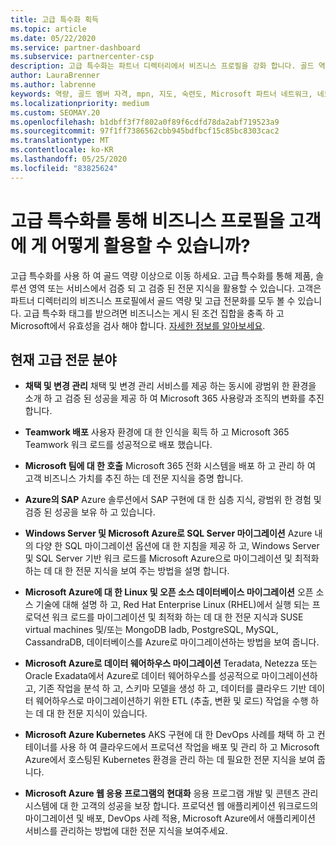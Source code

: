 ```yaml
---
title: 고급 특수화 획득
ms.topic: article
ms.date: 05/22/2020
ms.service: partner-dashboard
ms.subservice: partnercenter-csp
description: 고급 특수화는 파트너 디렉터리에서 비즈니스 프로필을 강화 합니다. 골드 역량을 바탕으로 고급 특수화를 획득 하는 방법을 알아보세요.
author: LauraBrenner
ms.author: labrenne
keywords: 역량, 골드 멤버 자격, mpn, 지도, 숙련도, Microsoft 파트너 네트워크, 네트워크 구성원 자격, 고급 전문
ms.localizationpriority: medium
ms.custom: SEOMAY.20
ms.openlocfilehash: b1dbff3f7f802a0f89f6cdfd78da2abf719523a9
ms.sourcegitcommit: 97f1ff7386562cbb945bdfbcf15c85bc8303cac2
ms.translationtype: MT
ms.contentlocale: ko-KR
ms.lasthandoff: 05/25/2020
ms.locfileid: "83825624"
---
```

# <a name="how-advanced-specializations-help-your-business-profile-stand-out-to-customers"></a>고급 특수화를 통해 비즈니스 프로필을 고객에 게 어떻게 활용할 수 있습니까?

고급 특수화를 사용 하 여 골드 역량 이상으로 이동 하세요. 고급 특수화를 통해 제품, 솔루션 영역 또는 서비스에서 검증 되 고 검증 된 전문 지식을 활용할 수 있습니다. 고객은 파트너 디렉터리의 비즈니스 프로필에서 골드 역량 및 고급 전문화를 모두 볼 수 있습니다. 고급 특수화 태그를 받으려면 비즈니스는 게시 된 조건 집합을 충족 하 고 Microsoft에서 유효성을 검사 해야 합니다. [자세한 정보를 알아보세요](https://partner.microsoft.com/membership/advanced-specialization).

## <a name="the-current-advanced-specializations"></a>현재 고급 전문 분야

- **채택 및 변경 관리** 채택 및 변경 관리 서비스를 제공 하는 동시에 광범위 한 환경을 소개 하 고 검증 된 성공을 제공 하 여 Microsoft 365 사용량과 조직의 변화를 추진 합니다.

- **Teamwork 배포** 사용자 환경에 대 한 인식을 획득 하 고 Microsoft 365 Teamwork 워크 로드를 성공적으로 배포 했습니다.

- **Microsoft 팀에 대 한 호출** Microsoft 365 전화 시스템을 배포 하 고 관리 하 여 고객 비즈니스 가치를 추진 하는 데 전문 지식을 증명 합니다.

- **Azure의 SAP** Azure 솔루션에서 SAP 구현에 대 한 심층 지식, 광범위 한 경험 및 검증 된 성공을 보유 하 고 있습니다. 

- **Windows Server 및 Microsoft Azure로 SQL Server 마이그레이션** Azure 내의 다양 한 SQL 마이그레이션 옵션에 대 한 지침을 제공 하 고, Windows Server 및 SQL Server 기반 워크 로드를 Microsoft Azure으로 마이그레이션 및 최적화 하는 데 대 한 전문 지식을 보여 주는 방법을 설명 합니다. 

- **Microsoft Azure에 대 한 Linux 및 오픈 소스 데이터베이스 마이그레이션** 오픈 소스 기술에 대해 설명 하 고, Red Hat Enterprise Linux (RHEL)에서 실행 되는 프로덕션 워크 로드를 마이그레이션 및 최적화 하는 데 대 한 전문 지식과 SUSE virtual machines 및/또는 MongoDB Iadb, PostgreSQL, MySQL, CassandraDB, 데이터베이스를 Azure로 마이그레이션하는 방법을 보여 줍니다.

- **Microsoft Azure로 데이터 웨어하우스 마이그레이션** Teradata, Netezza 또는 Oracle Exadata에서 Azure로 데이터 웨어하우스를 성공적으로 마이그레이션하고, 기존 작업을 분석 하 고, 스키마 모델을 생성 하 고, 데이터를 클라우드 기반 데이터 웨어하우스로 마이그레이션하기 위한 ETL (추출, 변환 및 로드) 작업을 수행 하는 데 대 한 전문 지식이 있습니다.

- **Microsoft Azure Kubernetes** AKS 구현에 대 한 DevOps 사례를 채택 하 고 컨테이너를 사용 하 여 클라우드에서 프로덕션 작업을 배포 및 관리 하 고 Microsoft Azure에서 호스팅된 Kubernetes 환경을 관리 하는 데 필요한 전문 지식을 보여 줍니다.

- **Microsoft Azure 웹 응용 프로그램의 현대화** 응용 프로그램 개발 및 콘텐츠 관리 시스템에 대 한 고객의 성공을 보장 합니다. 프로덕션 웹 애플리케이션 워크로드의 마이그레이션 및 배포, DevOps 사례 적용, Microsoft Azure에서 애플리케이션 서비스를 관리하는 방법에 대한 전문 지식을 보여주세요.

